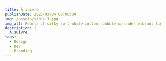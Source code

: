 ```yaml
---
title: À suivre
publishDate: 2020-03-04 00:00:00
img: /assets/stock-3.jpg
img_alt: Pearls of silky soft white cotton, bubble up under vibrant lighting
description: |
  À suivre
tags:
  - Design
  - Dev
  - Branding
---
```



